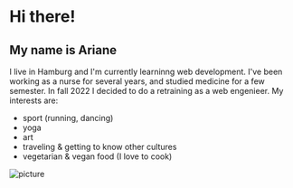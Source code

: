 # Hi there!
## My name is Ariane
I live in Hamburg and I'm currently learninng web development. I've been working as a nurse for several years, and studied medicine for a few semester. In fall 2022 I decided to do a retraining as a web engenieer. 
My interests are:
- sport (running, dancing)
- yoga 
- art 
- traveling & getting to know other cultures
- vegetarian & vegan food (I love to cook)

![picture](https://images.unsplash.com/photo-1477332552946-cfb384aeaf1c?ixlib=rb-4.0.3&ixid=MnwxMjA3fDB8MHxwaG90by1wYWdlfHx8fGVufDB8fHx8&auto=format&fit=crop&w=2940&q=80)



<!--
**ArianeDahl/ArianeDahl** is a ✨ _special_ ✨ repository because its `README.md` (this file) appears on your GitHub profile.

Here are some ideas to get you started:

- 🔭 I’m currently working on ...
- 🌱 I’m currently learning web dev.
- 👯 I’m looking to collaborate on ...
- 🤔 I’m looking for help with ...
- 💬 Ask me about ...
- 📫 How to reach me: ...
- 😄 Pronouns: ...
- ⚡ Fun fact: ...
-->
